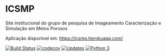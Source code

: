 # ICSMP
Site institucional do grupo de pesquisa de Imageamento Caracterização e Simulação em Meios Porosos 

Aplicação disponível em: https://icsmp.herokuapp.com/

[![Build Status](https://travis-ci.com/ravellys/icsmp.svg?branch=main)](https://travis-ci.com/ravellys/icsmp)
[![codecov](https://codecov.io/gh/ICSMP/icsmp/branch/main/graph/badge.svg)](https://codecov.io/gh/ICSMP/icsmp)
[![Updates](https://pyup.io/repos/github/ravellys/icsmp/shield.svg)](https://pyup.io/repos/github/ravellys/icsmp/)
[![Python 3](https://pyup.io/repos/github/ravellys/icsmp/python-3-shield.svg)](https://pyup.io/repos/github/ravellys/icsmp/)
